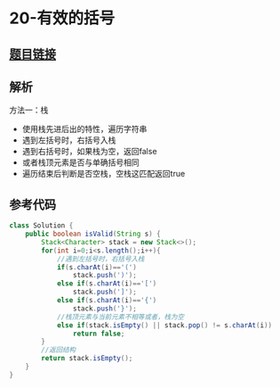 # 20-有效的括号

## [题目链接](https://leetcode-cn.com/problems/valid-parentheses/)

## 解析
方法一：栈
- 使用栈先进后出的特性，遍历字符串
- 遇到左括号时，右括号入栈
- 遇到右括号时，如果栈为空，返回false
- 或者栈顶元素是否与单确括号相同
- 遍历结束后判断是否空栈，空栈这匹配返回true

## 参考代码
```Java
class Solution {
    public boolean isValid(String s) {
        Stack<Character> stack = new Stack<>();
        for(int i=0;i<s.length();i++){
            //遇到左括号时，右括号入栈
            if(s.charAt(i)=='(')
                stack.push(')');
            else if(s.charAt(i)=='[')
                stack.push(']');
            else if(s.charAt(i)=='{')
                stack.push('}');
            //栈顶元素与当前元素不相等或者，栈为空
            else if(stack.isEmpty() || stack.pop() != s.charAt(i))
                return false;
        }
        //返回结构
        return stack.isEmpty();
    }
}
```